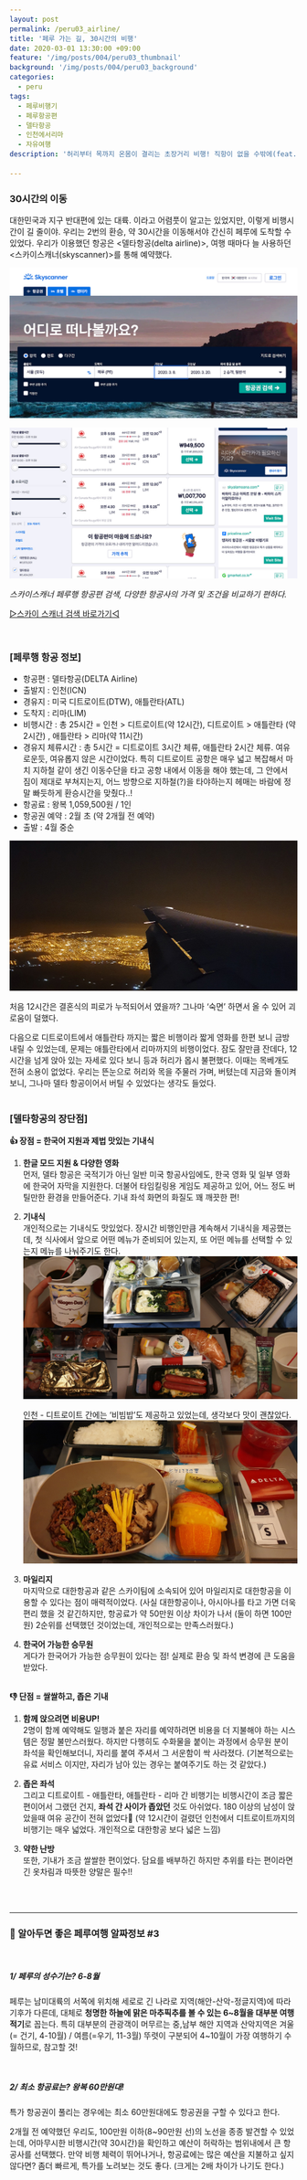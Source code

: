 ```yaml
---
layout: post
permalink: /peru03_airline/
title: '페루 가는 길, 30시간의 비행'
date: 2020-03-01 13:30:00 +09:00
feature: '/img/posts/004/peru03_thumbnail'
background: '/img/posts/004/peru03_background'
categories:
  - peru
tags:
  - 페루비행기
  - 페루항공편
  - 델타항공
  - 인천에서리마
  - 자유여행
description: '허리부터 목까지 온몸이 결리는 초장거리 비행! 직항이 없을 수밖에(feat.델타항공)'

---
```


### 30시간의 이동

대한민국과 지구 반대편에 있는 대륙. 이라고 어렴풋이 알고는 있었지만, 이렇게 비행시간이 길 줄이야. 우리는 2번의 환승, 약 30시간을 이동해서야 간신히 페루에 도착할 수 있었다. 우리가 이용했던 항공은 <델타항공(delta airline)>, 여행 때마다 늘 사용하던 <스카이스캐너(skyscanner)>를 통해 예약했다. 

![스카이스캐너](/img/posts/004/01.jpg)

![스카이스캐너페루행](/img/posts/004/02.jpg)

*스카이스캐너 페루행 항공편 검색, 다양한 항공사의 가격 및 조건을 비교하기 편하다.*

[▷스카이 스캐너 검색 바로가기◁](https://www.skyscanner.co.kr/transport/flights/sela/pe/200221/200228/?adults=1&children=0&adultsv2=1&childrenv2=&infants=0&cabinclass=economy&rtn=1&preferdirects=false&outboundaltsenabled=false&inboundaltsenabled=false&ref=home)

<br>

### [페루행 항공 정보]

- 항공편 : 델타항공(DELTA Airline)
- 출발지 : 인천(ICN)
- 경유지 : 미국 디트로이트(DTW), 애틀란타(ATL)
- 도착지 : 리마(LIM)
- 비행시간 : 총 25시간 
  = 인천 > 디트로이트(약 12시간), 디트로이트 > 애틀란타 (약 2시간) , 애틀란타 > 리마(약 11시간)
- 경유지 체류시간 : 총 5시간 
  = 디트로이트 3시간 체류, 애틀란타 2시간 체류. 여유로운듯, 여유롭지 않은 시간이었다. 특히 디트로이트 공항은 매우 넓고 복잡해서 마치 지하철 같이 생긴 이동수단을 타고 공항 내에서 이동을 해야 했는데, 그 안에서 짐이 제대로 부쳐지는지, 어느 방향으로 지하철(?)을 타야하는지 헤매는 바람에 정말 빠듯하게 환승시간을 맞췄다..!
- 항공료 : 왕복 1,059,500원 / 1인
- 항공권 예약 : 2월 초 (약 2개월 전 예약)
- 출발 : 4월 중순

![저녁비행기](/img/posts/004/03.jpg)

처음 12시간은 결혼식의 피로가 누적되어서 였을까? 그나마 ‘숙면’ 하면서 올 수 있어 괴로움이 덜했다.

다음으로 디트로이트에서 애틀란타 까지는 짧은 비행이라 짧게 영화를 한편 보니 금방 내릴 수 있었는데, 문제는 애틀란타에서 리마까지의 비행이었다. 잠도 잘만큼 잔데다, 12시간을 넘게 앉아 있는 자세로 있다 보니 등과 허리가 몹시 불편했다. 이때는 목베개도 전혀 소용이 없었다. 우리는 뜬눈으로 허리와 목을 주물러 가며, 버텼는데 지금와 돌이켜보니, 그나마 델타 항공이어서 버틸 수 있었다는 생각도 들었다.<br><br>

### [델타항공의 장단점]

**👍 장점 = 한국어 지원과 제법 맛있는 기내식**

1. **한글 모드 지원 & 다양한 영화**<br>
   먼저, 델타 항공은 국적기가 아닌 일반 미국 항공사임에도, 한국 영화 및 일부 영화에 한국어 자막을 지원한다. 더불어 타임킬링용 게임도 제공하고 있어, 어느 정도 버틸만한 환경을 만들어준다. 기내 좌석 화면의 화질도 꽤 깨끗한 편!

2. **기내식**<br>개인적으로는 기내식도 맛있었다. 장시간 비행인만큼 계속해서 기내식을 제공했는데, 첫 식사에서 앞으로 어떤 메뉴가 준비되어 있는지, 또 어떤 메뉴를 선택할 수 있는지 메뉴를 나눠주기도 한다. 
   ![다양한기내식](/img/posts/004/05.jpg)

   인천 - 디트로이트 간에는 ‘비빔밥’도 제공하고 있었는데, 생각보다 맛이 괜찮았다.
   ![기내식비빔밥](/img/posts/004/06.jpg)

3. **마일리지**<br>
   마지막으로 대한항공과 같은 스카이팀에 소속되어 있어 마일리지로 대한항공을 이용할 수 있다는 점이 매력적이었다. (사실 대한항공이나, 아시아나를 타고 가면 더욱 편리 했을 것 같긴하지만, 항공료가 약 50만원 이상 차이가 나서 (둘이 하면 100만원) 2순위를 선택했던 것이었는데, 개인적으로는 만족스러웠다.) 

   

4. **한국어 가능한 승무원**<br>
   게다가 한국어가 가능한 승무원이 있다는 점! 실제로 환승 및 좌석 변경에 큰 도움을 받았다.<br><Br>

**👎 단점 = 쌀쌀하고, 좁은 기내**

1. **함께 앉으려면 비용UP!**<br>
   2명이 함께 예약해도 일행과 붙은 자리를 예약하려면 비용을 더 지불해야 하는 시스템은 정말 불만스러웠다.  하지만 다행히도 수화물을 붙이는 과정에서 승무원 분이 좌석을 확인해보더니, 자리를 붙여 주셔서 그 서운함이 싹 사라졌다. (기본적으로는 유료 서비스 이지만, 자리가 남아 있는 경우는 붙여주기도 하는 것 같았다.)

   

2. **좁은 좌석**<br>
   그리고 디트로이트 - 애틀란타, 애틀란타 - 리마 간 비행기는 비행시간이 조금 짧은 편이어서 그랬던 건지, **좌석 간 사이가 좁았던** 것도 아쉬었다. 180 이상의 남성이 앉았을때 여유 공간이 전혀 없었다🤣 (약 12시간이 걸렸던 인천에서 디트로이트까지의 비행기는 매우 넓었다. 개인적으로 대한항공 보다 넓은 느낌)

   

3. **약한 난방**<br>
   또한, 기내가 조금 쌀쌀한 편이었다. 담요를 배부하긴 하지만 추위를 타는 편이라면 긴 옷차림과 따뜻한 양말은 필수!!

<br><br>

------

### 📌 알아두면 좋은 페루여행 알짜정보 #3

<br>

##### 1/ 페루의 성수기는? 6-8월

페루는 남미대륙의 서쪽에 위치해 세로로 긴 나라로 지역(해안-산악-정글지역)에 따라 기후가 다른데, 대체로 **청명한 하늘에 맑은 마추픽추를 볼 수 있는 6~8월을 대부분 여행 적기**로 꼽는다. 특히 대부분의 관광객이 머무르는 중,남부 해안 지역과 산악지역은 겨울(= 건기, 4-10월) / 여름(=우기, 11-3월) 뚜렷이 구분되어 4~10월이 가장 여행하기 수월하므로, 참고할 것! 

<br>

##### 2/  최소 항공료는? 왕복 60만원대!

특가 항공권이 풀리는 경우에는 최소 60만원대에도 항공권을 구할 수 있다고 한다.

2개월 전 예약했던 우리도, 100만원 이하(8~90만원 선)의 노선을 종종 발견할 수 있었는데, 어마무시한 비행시간(약 30시간)을 확인하고 예산이 허락하는 범위내에서 큰 항공사를 선택했다. 만약 비행 체력이 뛰어나거나, 항공료에는 많은 예산을 지불하고 싶지 않다면? 좀더 빠르게, 특가를 노려보는 것도 좋다. (크게는 2배 차이가 나기도 한다.)

<br><br>